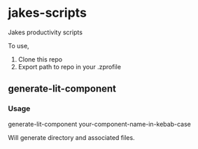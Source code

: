# jakes-scripts
Jakes productivity scripts

To use,

1. Clone this repo
2. Export path to repo in your .zprofile

## generate-lit-component
### Usage

generate-lit-component your-component-name-in-kebab-case

Will generate directory and associated files.
